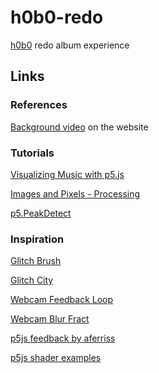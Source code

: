 # h0b0-redo
[h0b0](https://h0b0.me/) redo album experience

## Links
### References
[Background video](https://files.cargocollective.com/c597718/bbc_final_edit_lq.mov) on the website

### Tutorials
[Visualizing Music with p5.js](https://therewasaguy.github.io/p5-music-viz/)

[Images and Pixels - Processing](https://processing.org/tutorials/pixels/)

[p5.PeakDetect](https://p5js.org/reference/#/p5.PeakDetect)

### Inspiration
[Glitch Brush](https://www.openprocessing.org/sketch/736688)

[Glitch City](https://www.openprocessing.org/sketch/745534)

[Webcam Feedback Loop](https://glitch.com/~webcam-feedback-loop)

[Webcam Blur Fract](https://glitch.com/~webcam-blur-fract)

[p5js feedback by aferriss](https://editor.p5js.org/aferriss/sketches/ryK2RXZ7Q)

[p5js shader examples](https://github.com/aferriss)
